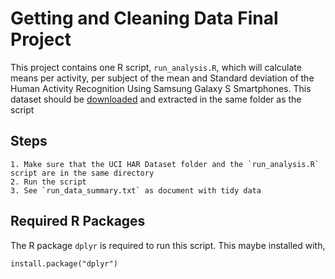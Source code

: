 # Getting and Cleaning Data Final Project

This project contains one R script, `run_analysis.R`, which will calculate means per activity, per subject of the mean and Standard deviation of the Human Activity Recognition Using Samsung Galaxy S Smartphones. This dataset should be [downloaded](https://d396qusza40orc.cloudfront.net/getdata%2Fprojectfiles%2FUCI%20HAR%20Dataset.zip) and extracted in the same folder as the script

## Steps

    1. Make sure that the UCI HAR Dataset folder and the `run_analysis.R` script are in the same directory
    2. Run the script
    3. See `run_data_summary.txt` as document with tidy data

## Required R Packages

The R package `dplyr` is required to run this script. This maybe installed with,

```{r}
install.package("dplyr")
```